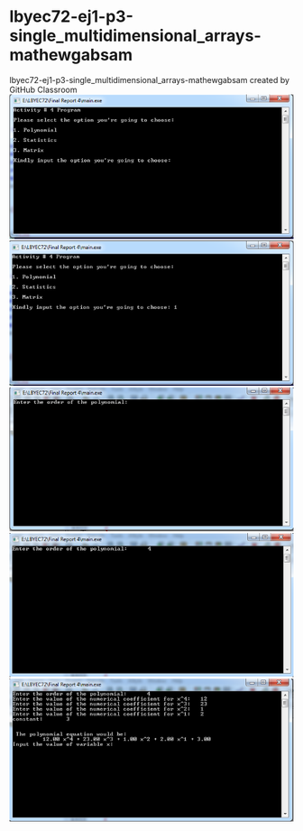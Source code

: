 # lbyec72-ej1-p3-single_multidimensional_arrays-mathewgabsam
lbyec72-ej1-p3-single_multidimensional_arrays-mathewgabsam created by GitHub Classroom
![](Capture1.PNG)
![](Capture2.png)
![](Capture3.png)
![](Capture4.png)
![](Capture5.png)
